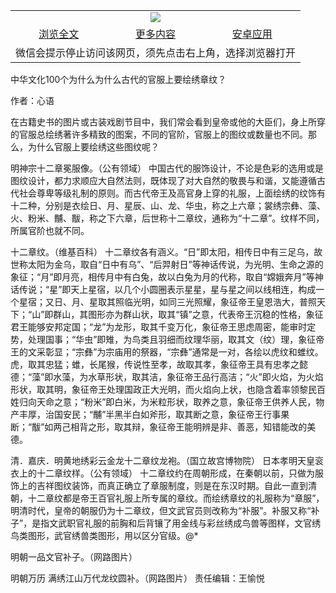 

<table>
  <tr>
    <td align="center" colspan="3">
      <a href="https://github.com/ogate/ogate/blob/master/README.md"><img src="https://cloud.githubusercontent.com/assets/11880933/13434984/f430fae2-e012-11e5-814f-c2df1e82b247.jpg"/></a>
    </td>
  </tr>
  <tr>
    <td align="center">
      <a href="https://s3.ap-south-1.amazonaws.com/ogatem/oGate.htm?c817677&from=oNote">浏览全文</a>
    </td>
    <td align="center">
      <a href="https://s3.ap-south-1.amazonaws.com/ogatem/oGate.htm?from=oNote">更多内容</a>
    </td>
    <td align="center">
      <a href="https://raw.githubusercontent.com/ogate/up/master/ogate.apk">安卓应用</a>
    </td>
  </tr>
  <tr>
    <td align="center" colspan="3">
      微信会提示停止访问该网页，须先点击右上角，选择浏览器打开
    </td>
  </tr>
</table>    



中华文化100个为什么为什么古代的官服上要绘绣章纹？

作者：心语

在古籍史书的图片或古装戏剧节目中，我们常会看到皇帝或他的大臣们，身上所穿的官服总绘绣著许多精致的图案，不同的官阶，官服上的图纹或数量也不同。那么，为什么官服上要绘绣这些图纹呢？


明神宗十二章冕服像。（公有领域）
中国古代的服饰设计，不论是色彩的选用或是图纹设计，都力求顺应大自然法则，既体现了对大自然的敬畏与和谐，又能遵循古代社会尊卑等级礼制的原则。而古代帝王及高官身上穿的礼服，上面绘绣的纹饰有十二种，分别是衣绘日、月、星辰、山、龙、华虫，称之上六章；裳绣宗彝、藻、火、粉米、黼、黻，称之下六章，后世称十二章纹，通称为“十二章”。纹样不同，所属官阶也就不同。


十二章纹。（维基百科）
十二章纹各有涵义。“日”即太阳，相传日中有三足乌，故世称太阳为金乌，取自“日中有乌”、“后羿射日”等神话传说，为光明、生命之源的象征；“月”即月亮，相传月中有白兔，故以白兔为月的代称，取自“嫦娥奔月”等神话传说；“星”即天上星宿，以几个小圆圈表示星星，星与星之间以线相连，构成一个星宿；又日、月、星取其照临光明，如同三光照耀，象征帝王皇恩浩大，普照天下；“山”即群山，其图形亦为群山状，取其“镇”之意，代表帝王沉稳的性格，象征君王能够安邦定国；“龙”为龙形，取其千变万化，象征帝王思虑周密，能审时定势，处理国事；“华虫”即雉，为鸟类且羽细而纹理华丽，取其文（纹）理，象征帝王的文采彰显；“宗彝”为宗庙用的祭器，“宗彝”通常是一对，各绘以虎纹和蜼纹。虎，取其忠猛；蜼，长尾猴，传说性至孝，故取其孝，象征帝王具有忠孝之懿德；“藻”即水藻，为水草形状，取其洁，象征帝王品行高洁；“火”即火焰，为火焰形状，取其明，象征帝王处理国政正大光明，而火焰向上状，也隐含着率领黎民百姓归向天命之意；“粉米”即白米，为米粒形状，取养之意，象征帝王供养人民，物产丰厚，治国安民；“黼”半黑半白如斧形，取其断之意，象征帝王行事果断；“黻”如两己相背之形，取其辩，象征帝王能明辨是非、善恶，知错能改的美德。


清．嘉庆．明黄地绣彩云金龙十二章纹龙袍。（国立故宫博物院）
日本孝明天皇衮衣上的十二章纹样。（公有领域）
十二章纹约在周朝形成，在秦朝以前，只做为服饰上的吉祥图纹装饰，而真正确立了章服制度，则是在东汉时期。自此一直到清朝，十二章纹都是帝王百官礼服上所专属的章纹。而绘绣章纹的礼服称为“章服”，明清时代，皇帝的朝服仍为十二章纹，但文武官员则改称为“补服”。补服又称“补子”，是指文武职官礼服的前胸和后背镶了用金线与彩丝绣成鸟兽等图样，文官绣鸟类图形，武官绣兽类图形，用以区分官级。@*


明朝一品文官补子。（网路图片）
&nbsp;


明朝万历 满绣江山万代龙纹圆补。（网路图片）
责任编辑：王愉悦



